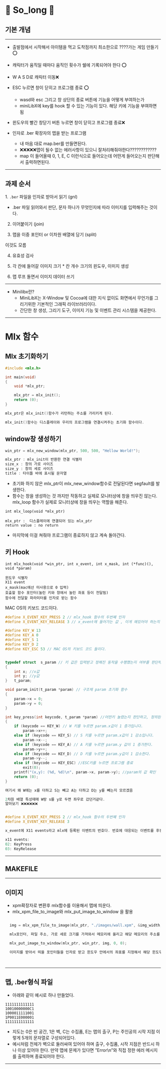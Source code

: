 # **🦑 So_long 🦑**

## **기본 개념**

---

- 출발점에서 시작해서 아이템을 먹고 도착점까지 최소한으로 ????가는 게임 만들기 ⭕️
- 캐릭터가 움직일 때마다 움직인 횟수가 쉘에 기록되어야 한다 ⭕️
- W A S D로 캐릭터 이동❌
- ESC 누르면 창이 닫히고 프로그램 종료 ⭕️

  - wasd와 esc 그리고 창 상단의 종료 버튼에 기능을 어떻게 부여하는가
  - miniLibX에 key를 hook 할 수 있는 기능이 있다. 해당 키에 기능을 부여하면 됨

- 윈도우의 빨간 창닫기 버튼 누르면 창이 닫히고 프로그램 종료❌
- 인자로 .ber 확장자의 맵을 받는 프로그램
  - 내 마음 대로 map.ber를 만들면된다.
  - ❌❌❌❌❌맵이 될수 없는 에러사항이 있으니 잘처리해줘야한다????????????
  - map 이 들어올때 0, 1, E, C 이런식으로 들어오는데 어떤게 들어오는지 판단해서 출력하면된다.

---

## **과제 순서**

1. `.ber` 파일을 인자로 받아서 읽기 (gnl)

- .ber 파일 읽어와서 판단, 문자 하나가 무엇인지에 따라 이미지를 입력해주는 것이다.

2. 이어붙이기 (join)

3. 맵을 이중 포인터 or 이차원 배열에 담기 (split)

이것도 모름

4. 유효성 검사

5. 각 칸에 들어갈 이미지 크기 \* 칸 개수 크기의 윈도우, 이미지 생성

6. 맵 루프 돌면서 이미지 데이터 쓰기

---

- Minilibx란?
  - MiniLibX는 X-Window 및 Cocoa에 대한 지식 없이도 화면에서 무언가를 그리기위한 기본적인 그래픽 라이브러리이다.
  - 간단한 창 생성, 그리기 도구, 이미지 기능 및 이벤트 관리 시스템을 제공한다.

---

# Mlx 함수

## Mlx 초기화하기

```c
#include <mlx.h>

int main(void)
{
	void *mlx_ptr;

	mlx_ptr = mlx_init();
	return (0);
}

mlx_ptr은 mlx_init()함수가 리턴하는 주소를 가리키게 된다.

mlx_init()함수는 디스플레이와 우리의 프로그램을 연결시켜주는 초기화 함수이다.
```

## window창 생성하기

```c
win_ptr = mlx_new_window(mlx_ptr, 500, 500, "Hellow World!");

mlx_ptr : mlx_init이 반환한 연결 식별자
size_x : 창의 가로 사이즈
size_y : 창의 세로 사이즈
title : 타이틀 바에 표시될 문자열

```

- 초기화 하지 않은 mlx_ptr이 mlx_new_window함수로 전달된다면 segfault를 발생한다.
- 함수는 창을 생성하는 것 까지만 작동하고 실제로 모니터상에 창을 띄우진 않는다. mlx_loop 함수가 실제로 모니터상에 창을 띄우는 역할을 해준다.

```
int mlx_loop(void *mlx_ptr)

mlx_ptr :  디스플레이에 연결되어 있는 mlx_ptr
return value : no return
```

- 마지막에 이걸 쳐줘야 프로그램이 종료하지 않고 계속 돌아간다.

## 키 Hook

```
int mlx_hook(void *win_ptr, int x_event, int x_mask, int (*func)(), void *param)

윈도우 식별자
X11 event
x_mask(mac에선 미사용으로 0 입력)
호출할 함수 포인터(눌린 키와 창에서 눌린 좌표 등이 전달됨)
함수에 전달할 파라미터를 인자로 받는 함수

```

MAC OS의 키보드 코드이다.

```c
#define X_EVENT_KEY_PRESS 2 // mlx_hook 함수의 두번째 인자
#define X_EVENT_KEY_RELEASE 3 // x_event에 들어가는 값 , 이게 왜있어야 하는지 모르겠다.

#define KEY_W 13
#define KEY_A 0
#define KEY_S 1
#define KEY_D 2
#define KEY_ESC 53 // MAC OS의 키보드 코드 들이다.


typedef struct  s_param // 키 값은 입력받고 정해진 동작을 수행했는지 여부를 판단하기 위해 선언
{
    int x; //x값
    int y; //y값
}   t_param;

void param_init(t_param *param) // 구조체 param 초기화 함수
{
    param->x = 0;
    param->y = 0;
}

int key_press(int keycode, t_param *param) //어떤키 눌렸는지 판단하고, 정의된 행동을 수행하는 함수
{
    if (keycode == KEY_W) // W 키를 누르면 param.x값이 1 증가입니다.
        param->x++;
    else if (keycode == KEY_S) // S 키를 누르면 param.x값이 1 감소입니다.
        param->x--;
    else if (keycode == KEY_A) // A 키를 누르면 param.y 값이 1 증가한다.
        param->y++;
    else if (keycode == KEY_D) // D 키를 누르면 param.y값이 1 감소한다.
        param->y--;
    else if (keycode == KEY_ESC) //ESC키를 누르면 프로그램 종료
        exit(0);
    printf("(x,y): (%d, %d)\n", param->x, param->y); //param의 값 확인
    return (0);
}

여기서 왜 W에는 x를 더하고 S는 빼고 A는 더하고 D는 y를 빼는지 모르겠음

2차원 배열 특성때매 W랑 s를 y로 두면 좌우로 갔던거같다.
알아보기 ❌❌❌❌❌❌
```

```c

#define X_EVENT_KEY_PRESS 2 // mlx_hook 함수의 두번째 인자
#define X_EVENT_KEY_RELEASE 3

x_event에 X11 events라고 mlx에 등록된 이벤트의 번호다. 번호에 대응되는 이벤트를 후킹한다.

x11 events:
02: KeyPress
03: KeyRelease
```

---

## MAKEFILE

---

## 이미지

- xpm확장자로 변환후 mlx함수를 이용해서 맵에 띄운다.
- mlx_xpm_file_to_image와 mlx_put_image_to_window 을 활용

```c

  img = mlx_xpm_file_to_image(mlx_ptr, "./images/wall.xpm", &img_width, &img_height);

  mlx포인터, 파일 주소, 가로 세로 크기를 가져와서 메모리에 올리고 해당 메모리의 주소를 반환한다

  mlx_put_image_to_window(mlx_ptr, win_ptr, img, 0, 0);

  이미지를 받아서 띄울 포인터들을 인자로 받고 윈도우 안에서의 좌표를 지정해서 해당 윈도우에 띄워준다




```

---

## 맵, .ber형식 파일

- 아래와 같이 예시로 하나 만들었다.

```
1111111111111
10010000000C1
1000011111001
1P0011E000001
1111111111111
```

- 지도는 0은 빈 공간, 1은 벽, C는 수집품, E는 맵의 출구, P는 주인공의 시작 지점 이렇게 5개의 문자열로 구성되어있다.
- 예시처럼 전체가 벽으로 둘러싸여 있어야 하며 출구, 수집품, 시작 지점은 반드시 하나 이상 있어야 한다. 만약 맵에 문제가 있다면 ”Error\n”와 직접 정한 에러 메시지를 출력하며 종료되어야 한다.

---
